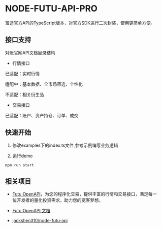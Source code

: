 # NODE-FUTU-API-PRO

富途官方API的TypeScript版本，对官方SDK进行二次封装，使用更简单方便。

## 接口支持

对账官网API文档目录结构

- 行情接口

已适配：实时行情

适配中：基本数据、全市场筛选、个性化

不适配：相关衍生品

- 交易接口

已适配：账户、资产持仓、订单、成交

## 快速开始

1. 修改examples下的index.ts文件,参考示例编写业务逻辑

2. 运行demo

```
npm run start
```

## 相关项目

- [Futu OpenAPI](https://www.futunn.com/OpenAPI)，为您的程序化交易，提供丰富的行情和交易接口，满足每一位开发者的量化投资需求，助力您的宽客梦想。  
- [Futu OpenAPI 文档](https://openapi.futunn.com/futu-api-doc/intro/intro.html)

- [jackshen310/node-futu-api](https://github.com/jackshen310/node-futu-api)
